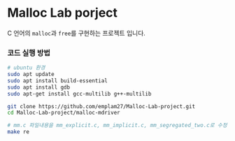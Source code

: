 # Malloc Lab porject

C 언어의 `malloc`과 `free`를 구현하는 프로젝트 입니다.


### 코드 실행 방법

```bash
# ubuntu 환경
sudo apt update
sudo apt install build-essential
sudo apt install gdb
sudo apt-get install gcc-multilib g++-multilib

git clone https://github.com/emplam27/Malloc-Lab-project.git
cd Malloc-Lab-project/malloc-mdriver

# mm.c 파일내용을 mm_explicit.c, mm_implicit.c, mm_segregated_two.c로 수정
make re
```


